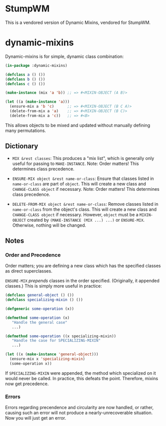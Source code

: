# StumpWM

This is a vendored version of Dynamic Mixins, vendored for StumpWM.

# dynamic-mixins

Dynamic-mixins is for simple, dynamic class combination:

```lisp
(in-package :dynamic-mixins)

(defclass a () ())
(defclass b () ())
(defclass c () ())

(make-instance (mix 'a 'b)) ;; => #<MIXIN-OBJECT (A B)>

(let ((a (make-instance 'a)))
  (ensure-mix a 'b 'c)      ;; => #<MIXIN-OBJECT (B C A)>
  (delete-from-mix a 'a)    ;; => #<MIXIN-OBJECT (B C)>
  (delete-from-mix a 'c))   ;; => #<B>
```

This allows objects to be mixed and updated without manually
defining many permutations.

## Dictionary

* `MIX &rest classes`: This produces a "mix
  list", which is generally only useful for passing to
  `MAKE-INSTANCE`.  Note: Order matters!  This determines class
  precedence.

* `ENSURE-MIX object &rest name-or-class`: Ensure that classes listed
  in `name-or-class` are part of `object`.  This will create a new
  class and `CHANGE-CLASS object` if necessary.  Note: Order matters!
  This determines class precedence.

* `DELETE-FROM-MIX object &rest name-or-class`: Remove classes listed
  in `name-or-class` from the object's class.  This will create a new
  class and `CHANGE-CLASS object` if necessary.  However, `object`
  must be a `MIXIN-OBJECT` created by `(MAKE-INSTANCE (MIX ...) ...)`
  or `ENSURE-MIX`.  Otherwise, nothing will be changed.

## Notes

### Order and Precedence

Order matters; you are defining a new class which has the specified
classes as direct superclasses.

`ENSURE-MIX` *prepends* classes in the order specified.  (Originally,
it appended classes.)  This is simply more useful in practice:

```lisp
(defclass general-object () ())
(defclass specializing-mixin () ())

(defgeneric some-operation (x))

(defmethod some-operation (x)
   "Handle the general case"
   ...)

(defmethod some-operation ((x specializing-mixin))
   "Handle the case for SPECIALIZING-MIXIN"
   ...)

(let ((x (make-instance 'general-object)))
  (ensure-mix x 'specializing-mixin)
  (some-operation x))
```

If `SPECIALIZING-MIXIN` were appended, the method which specialized on
it would never be called.  In practice, this defeats the point.
Therefore, mixins now get precedence.

### Errors

Errors regarding precendence and circularity are now handled, or
rather, causing such an error will not produce a nearly-unrecoverable
situation.  Now you will just get an error.
